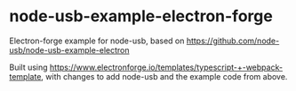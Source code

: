 # node-usb-example-electron-forge

Electron-forge example for node-usb, based on https://github.com/node-usb/node-usb-example-electron

Built using https://www.electronforge.io/templates/typescript-+-webpack-template, with changes to add node-usb and the example code from above.